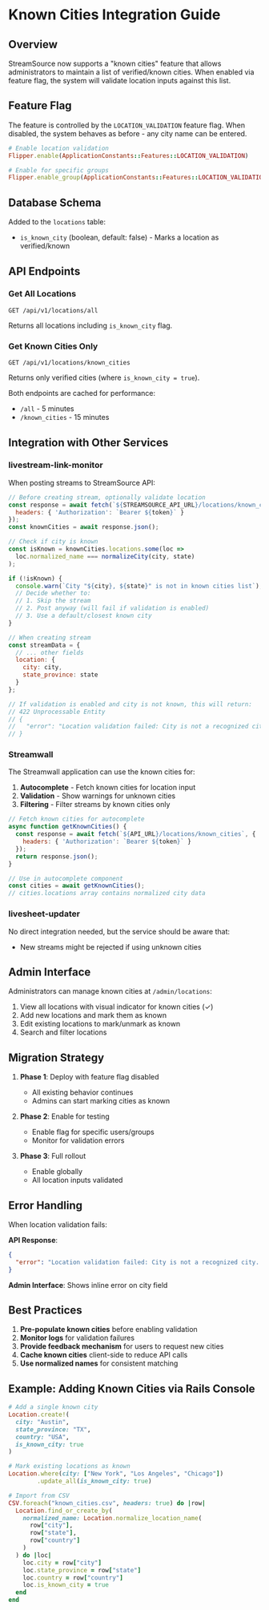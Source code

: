 # Known Cities Integration Guide

## Overview

StreamSource now supports a "known cities" feature that allows administrators to maintain a list of verified/known cities. When enabled via feature flag, the system will validate location inputs against this list.

## Feature Flag

The feature is controlled by the `LOCATION_VALIDATION` feature flag. When disabled, the system behaves as before - any city name can be entered.

```ruby
# Enable location validation
Flipper.enable(ApplicationConstants::Features::LOCATION_VALIDATION)

# Enable for specific groups
Flipper.enable_group(ApplicationConstants::Features::LOCATION_VALIDATION, :admins)
```

## Database Schema

Added to the `locations` table:
- `is_known_city` (boolean, default: false) - Marks a location as verified/known

## API Endpoints

### Get All Locations
```
GET /api/v1/locations/all
```
Returns all locations including `is_known_city` flag.

### Get Known Cities Only
```
GET /api/v1/locations/known_cities
```
Returns only verified cities (where `is_known_city = true`).

Both endpoints are cached for performance:
- `/all` - 5 minutes
- `/known_cities` - 15 minutes

## Integration with Other Services

### livestream-link-monitor

When posting streams to StreamSource API:

```javascript
// Before creating stream, optionally validate location
const response = await fetch(`${STREAMSOURCE_API_URL}/locations/known_cities`, {
  headers: { 'Authorization': `Bearer ${token}` }
});
const knownCities = await response.json();

// Check if city is known
const isKnown = knownCities.locations.some(loc => 
  loc.normalized_name === normalizeCity(city, state)
);

if (!isKnown) {
  console.warn(`City "${city}, ${state}" is not in known cities list`);
  // Decide whether to:
  // 1. Skip the stream
  // 2. Post anyway (will fail if validation is enabled)
  // 3. Use a default/closest known city
}

// When creating stream
const streamData = {
  // ... other fields
  location: {
    city: city,
    state_province: state
  }
};

// If validation is enabled and city is not known, this will return:
// 422 Unprocessable Entity
// {
//   "error": "Location validation failed: City is not a recognized city. Please contact an admin to add it."
// }
```

### Streamwall

The Streamwall application can use the known cities for:

1. **Autocomplete** - Fetch known cities for location input
2. **Validation** - Show warnings for unknown cities
3. **Filtering** - Filter streams by known cities only

```javascript
// Fetch known cities for autocomplete
async function getKnownCities() {
  const response = await fetch(`${API_URL}/locations/known_cities`, {
    headers: { 'Authorization': `Bearer ${token}` }
  });
  return response.json();
}

// Use in autocomplete component
const cities = await getKnownCities();
// cities.locations array contains normalized city data
```

### livesheet-updater

No direct integration needed, but the service should be aware that:
- New streams might be rejected if using unknown cities

## Admin Interface

Administrators can manage known cities at `/admin/locations`:

1. View all locations with visual indicator for known cities (✓)
2. Add new locations and mark them as known
3. Edit existing locations to mark/unmark as known
4. Search and filter locations

## Migration Strategy

1. **Phase 1**: Deploy with feature flag disabled
   - All existing behavior continues
   - Admins can start marking cities as known

2. **Phase 2**: Enable for testing
   - Enable flag for specific users/groups
   - Monitor for validation errors

3. **Phase 3**: Full rollout
   - Enable globally
   - All location inputs validated

## Error Handling

When location validation fails:

**API Response**:
```json
{
  "error": "Location validation failed: City is not a recognized city. Please contact an admin to add it."
}
```

**Admin Interface**: Shows inline error on city field

## Best Practices

1. **Pre-populate known cities** before enabling validation
2. **Monitor logs** for validation failures
3. **Provide feedback mechanism** for users to request new cities
4. **Cache known cities** client-side to reduce API calls
5. **Use normalized names** for consistent matching

## Example: Adding Known Cities via Rails Console

```ruby
# Add a single known city
Location.create!(
  city: "Austin",
  state_province: "TX",
  country: "USA",
  is_known_city: true
)

# Mark existing locations as known
Location.where(city: ["New York", "Los Angeles", "Chicago"])
        .update_all(is_known_city: true)

# Import from CSV
CSV.foreach("known_cities.csv", headers: true) do |row|
  Location.find_or_create_by(
    normalized_name: Location.normalize_location_name(
      row["city"], 
      row["state"], 
      row["country"]
    )
  ) do |loc|
    loc.city = row["city"]
    loc.state_province = row["state"]
    loc.country = row["country"]
    loc.is_known_city = true
  end
end
```